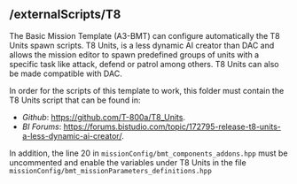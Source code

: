 ## /externalScripts/T8

The Basic Mission Template (A3-BMT) can configure automatically the T8 Units spawn scripts. T8 Units, is
a less dynamic AI creator than DAC and allows the mission editor to spawn predefined groups of units with
a specific task like attack, defend or patrol among others. T8 Units can also be made compatible with DAC.

In order for the scripts of this template to work, this folder must contain the T8 Units script that can be
found in:

* *Github*: https://github.com/T-800a/T8_Units.
* *BI Forums*: https://forums.bistudio.com/topic/172795-release-t8-units-a-less-dynamic-ai-creator/.

In addition, the line 20 in `missionConfig/bmt_components_addons.hpp` must be uncommented and enable the
variables under T8 Units in the file `missionConfig/bmt_missionParameters_definitions.hpp`
